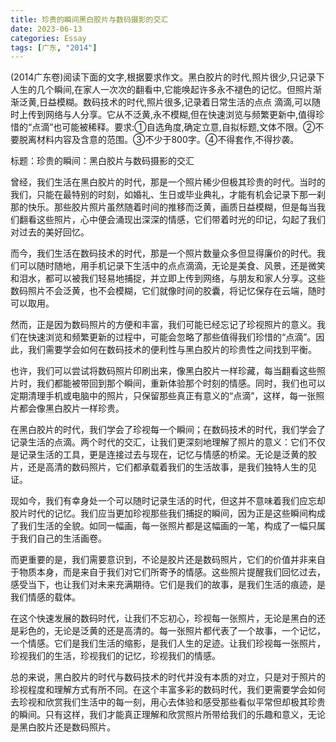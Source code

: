```yaml
---
title: 珍贵的瞬间黑白胶片与数码摄影的交汇
date: 2023-06-13
categories: Essay
tags: [广东, "2014"]
---
```


(2014广东卷)阅读下面的文字,根据要求作文。黑白胶片的时代,照片很少,只记录下人生的几个瞬间,在家人一次次的翻看中,它能唤起许多永不褪色的记忆。但照片渐渐泛黄,日益模糊。数码技术的时代,照片很多,记录着日常生活的点点 滴滴,可以随时上传到网络与人分享。它从不泛黄,永不模糊,但在快速浏览与频繁更新中,值得珍惜的“点滴”也可能被稀释。要求:①自选角度,确定立意,自拟标题,文体不限。②不要脱离材料内容及含意的范围。③不少于800字。④不得套作,不得抄袭。

标题：珍贵的瞬间：黑白胶片与数码摄影的交汇

曾经，我们生活在黑白胶片的时代，那是一个照片稀少但极其珍贵的时代。当时的我们，只能在最特别的时刻，如婚礼、生日或毕业典礼，才能有机会记录下那一刹那的快乐。那些胶片照片虽然随着时间的推移而泛黄，画质日益模糊，但是每当我们翻看这些照片，心中便会涌现出深深的情感，它们带着时光的印记，勾起了我们对过去的美好回忆。

而今，我们生活在数码技术的时代，那是一个照片数量众多但显得廉价的时代。我们可以随时随地，用手机记录下生活中的点点滴滴，无论是美食、风景，还是微笑和泪水，都可以被我们轻易地捕捉，并立即上传到网络，与朋友和家人分享。这些数码照片不会泛黄，也不会模糊，它们就像时间的胶囊，将记忆保存在云端，随时可以取用。

然而，正是因为数码照片的方便和丰富，我们可能已经忘记了珍视照片的意义。我们在快速浏览和频繁更新的过程中，可能会忽略了那些值得我们珍惜的“点滴”。因此，我们需要学会如何在数码技术的便利性与黑白胶片的珍贵性之间找到平衡。

也许，我们可以尝试将数码照片印刷出来，像黑白胶片一样珍藏，每当翻看这些照片时，我们都能被带回到那个瞬间，重新体验那个时刻的情感。同时，我们也可以定期清理手机或电脑中的照片，只保留那些真正有意义的“点滴”，这样，每一张照片都会像黑白胶片一样珍贵。

在黑白胶片的时代，我们学会了珍视每一个瞬间；在数码技术的时代，我们学会了记录生活的点滴。两个时代的交汇，让我们更深刻地理解了照片的意义：它们不仅是记录生活的工具，更是连接过去与现在，记忆与情感的桥梁。无论是泛黄的胶片，还是高清的数码照片，它们都承载着我们的生活故事，是我们独特人生的见证。

现如今，我们有幸身处一个可以随时记录生活的时代，但这并不意味着我们应忘却胶片时代的记忆。我们应当更加珍视那些我们捕捉的瞬间，因为正是这些瞬间构成了我们生活的全貌。如同一幅画，每一张照片都是这幅画的一笔，构成了一幅只属于我们自己的生活画卷。

而更重要的是，我们需要意识到，不论是胶片还是数码照片，它们的价值并非来自于物质本身，而是来自于我们对它们所寄予的情感。这些照片提醒我们回忆过去，感受当下，也让我们对未来充满期待。它们是我们的故事，是我们生活的痕迹，是我们情感的载体。

在这个快速发展的数码时代，让我们不忘初心，珍视每一张照片，无论是黑白的还是彩色的，无论是泛黄的还是高清的。每一张照片都代表了一个故事，一个记忆，一个情感。它们是我们生活的缩影，是我们人生的足迹。让我们珍视每一张照片，珍视我们的生活，珍视我们的记忆，珍视我们的情感。

总的来说，黑白胶片的时代与数码技术的时代并没有本质的对立，只是对于照片的珍视程度和理解方式有所不同。在这个丰富多彩的数码时代，我们更需要学会如何去珍视和欣赏我们生活中的每一刻，用心去体验和感受那些看似平常但却极其珍贵的瞬间。只有这样，我们才能真正理解和欣赏照片所带给我们的乐趣和意义，无论是黑白胶片还是数码照片。